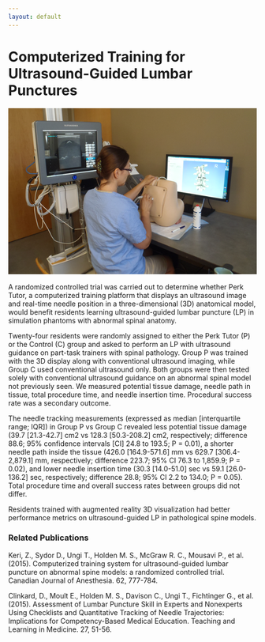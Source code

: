 ```yaml
---
layout: default
---
```

# Computerized Training for Ultrasound-Guided Lumbar Punctures

![Lumbar Puncture](images/LumbarPuncture.png)

A randomized controlled trial was carried out to determine whether Perk Tutor, a computerized training platform that displays an ultrasound image and real-time needle position in a three-dimensional (3D) anatomical model, would benefit residents learning ultrasound-guided lumbar puncture (LP) in simulation phantoms with abnormal spinal anatomy.

Twenty-four residents were randomly assigned to either the Perk Tutor (P) or the Control (C) group and asked to perform an LP with ultrasound guidance on part-task trainers with spinal pathology. Group P was trained with the 3D display along with conventional ultrasound imaging, while Group C used conventional ultrasound only. Both groups were then tested solely with conventional ultrasound guidance on an abnormal spinal model not previously seen. We measured potential tissue damage, needle path in tissue, total procedure time, and needle insertion time. Procedural success rate was a secondary outcome.

The needle tracking measurements (expressed as median [interquartile range; IQR]) in Group P vs Group C revealed less potential tissue damage (39.7 [21.3-42.7] cm2 vs 128.3 [50.3-208.2] cm2, respectively; difference 88.6; 95% confidence intervals [CI] 24.8 to 193.5; P = 0.01), a shorter needle path inside the tissue (426.0 [164.9-571.6] mm vs 629.7 [306.4-2,879.1] mm, respectively; difference 223.7; 95% CI 76.3 to 1,859.9; P = 0.02), and lower needle insertion time (30.3 [14.0-51.0] sec vs 59.1 [26.0-136.2] sec, respectively; difference 28.8; 95% CI 2.2 to 134.0; P = 0.05). Total procedure time and overall success rates between groups did not differ.

Residents trained with augmented reality 3D visualization had better performance metrics on ultrasound-guided LP in pathological spine models.

### Related Publications

Keri, Z., Sydor D., Ungi T., Holden M. S., McGraw R. C., Mousavi P., et al. (2015).  Computerized training system for ultrasound-guided lumbar puncture on abnormal spine models: a randomized controlled trial. Canadian Journal of Anesthesia. 62, 777-784.

Clinkard, D., Moult E., Holden M. S., Davison C., Ungi T., Fichtinger G., et al. (2015).  Assessment of Lumbar Puncture Skill in Experts and Nonexperts Using Checklists and Quantitative Tracking of Needle Trajectories: Implications for Competency-Based Medical Education. Teaching and Learning in Medicine. 27, 51-56.